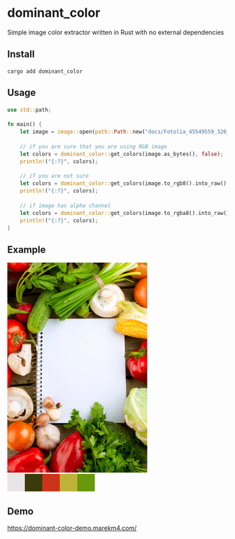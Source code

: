 # dominant_color
Simple image color extractor written in Rust with no external dependencies

## Install
```
cargo add dominant_color
```

## Usage
```rust
use std::path;

fn main() {
    let image = image::open(path::Path::new("docs/Fotolia_45549559_320_480.jpg")).unwrap();

    // if you are sure that you are using RGB image
    let colors = dominant_color::get_colors(image.as_bytes(), false);
    println!("{:?}", colors);

    // if you are not sure
    let colors = dominant_color::get_colors(image.to_rgb8().into_raw().as_slice(), false);
    println!("{:?}", colors);

    // if image has alpha channel
    let colors = dominant_color::get_colors(image.to_rgba8().into_raw().as_slice(), true);
    println!("{:?}", colors);
}
```

## Example
![Image](https://raw.githubusercontent.com/marekm4/dominant_color/master/docs/Fotolia_45549559_320_480.jpg)
![Colors](https://raw.githubusercontent.com/marekm4/dominant_color/master/docs/colors.png)

## Demo
https://dominant-color-demo.marekm4.com/
